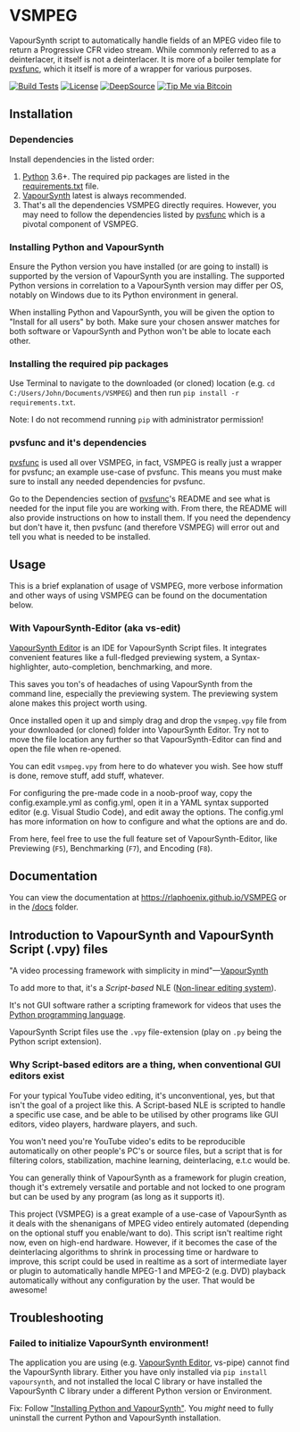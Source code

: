 # VSMPEG

VapourSynth script to automatically handle fields of an MPEG video file to return a Progressive CFR video stream.
While commonly referred to as a deinterlacer, it itself is not a deinterlacer. It is more of a boiler template for
[pvsfunc], which it itself is more of a wrapper for various purposes.

[![Build Tests](https://img.shields.io/github/workflow/status/rlaPHOENiX/VSMPEG/Version%20test?label=Python%203.6%2B%20builds)](https://github.com/rlaPHOENiX/VSMPEG/actions?query=workflow%3A%22Version+test%22)
[![License](https://img.shields.io/github/license/rlaPHOENiX/VSMPEG?style=flat)](https://github.com/rlaPHOENiX/VSMPEG/blob/master/LICENSE)
[![DeepSource](https://deepsource.io/gh/rlaPHOENiX/VSMPEG.svg/?label=active+issues)](https://deepsource.io/gh/rlaPHOENiX/VSMPEG/?ref=repository-badge)
[![Tip Me via Bitcoin](https://img.shields.io/badge/Bitcoin-tip%20me-f7931a.svg?logo=bitcoin)](https://raw.githubusercontent.com/rlaPHOENiX/VSMPEG/master/docs/assets/images/19LMDTZhwuiELUPbpj1wrnBKPZpDj699Mk.webp)

## Installation

### Dependencies

Install dependencies in the listed order:

1.  [Python] 3.6+. The required pip packages are listed in the [requirements.txt] file.
2.  [VapourSynth] latest is always recommended.
3.  That's all the dependencies VSMPEG directly requires. However, you may need to follow the dependencies listed
    by [pvsfunc] which is a pivotal component of VSMPEG.

### Installing Python and VapourSynth

Ensure the Python version you have installed (or are going to install) is supported by the version of VapourSynth
you are installing. The supported Python versions in correlation to a VapourSynth version may differ per OS,
notably on Windows due to its Python environment in general.

When installing Python and VapourSynth, you will be given the option to "Install for all users" by both. Make sure
your chosen answer matches for both software or VapourSynth and Python won't be able to locate each other.

### Installing the required pip packages

Use Terminal to navigate to the downloaded (or cloned) location (e.g. `cd C:/Users/John/Documents/VSMPEG`) and then
run `pip install -r requirements.txt`.

Note: I do not recommend running `pip` with administrator permission!

### pvsfunc and it's dependencies

[pvsfunc] is used all over VSMPEG, in fact, VSMPEG is really just
a wrapper for pvsfunc; an example use-case of pvsfunc. This means you must make sure to install any needed
dependencies for pvsfunc.

Go to the Dependencies section of [pvsfunc]'s README and see what is needed for the input file you are working with.
From there, the README will also provide instructions on how to install them. If you need the dependency but don't
have it, then pvsfunc (and therefore VSMPEG) will error out and tell you what is needed to be installed.

## Usage

This is a brief explanation of usage of VSMPEG, more verbose information and other ways of using VSMPEG can be found
on the documentation below.

### With VapourSynth-Editor (aka vs-edit)

[VapourSynth Editor] is an IDE for VapourSynth Script files. It integrates convenient features like a full-fledged
previewing system, a Syntax-highlighter, auto-completion, benchmarking, and more.

This saves you ton's of headaches of using VapourSynth from the command line, especially the previewing system.
The previewing system alone makes this project worth using.

Once installed open it up and simply drag and drop the `vsmpeg.vpy` file from your downloaded (or cloned) folder
into VapourSynth Editor. Try not to move the file location any further so that VapourSynth-Editor can find and open
the file when re-opened.

You can edit `vsmpeg.vpy` from here to do whatever you wish. See how stuff is done, remove stuff, add stuff, whatever.

For configuring the pre-made code in a noob-proof way, copy the config.example.yml as config.yml, open it in a YAML
syntax supported editor (e.g. Visual Studio Code), and edit away the options. The config.yml has more information on
how to configure and what the options are and do.

From here, feel free to use the full feature set of VapourSynth-Editor, like Previewing (`F5`), Benchmarking (`F7`),
and Encoding (`F8`).

## Documentation

You can view the documentation at <https://rlaphoenix.github.io/VSMPEG> or in the [/docs] folder.

## Introduction to VapourSynth and VapourSynth Script (.vpy) files

"A video processing framework with simplicity in mind"—[VapourSynth]

To add more to that, it's a _Script-based_ NLE ([Non-linear editing system]).

It's not GUI software rather a scripting framework for videos that uses the [Python programming language].

VapourSynth Script files use the `.vpy` file-extension (play on `.py` being the Python script extension).

### Why Script-based editors are a thing, when conventional GUI editors exist

For your typical YouTube video editing, it's unconventional, yes, but that isn't the goal of a project like this.
A Script-based NLE is scripted to handle a specific use case, and be able to be utilised by other programs like GUI
editors, video players, hardware players, and such.

You won't need you're YouTube video's edits to be reproducible automatically on other people's PC's or source files,
but a script that is for filtering colors, stabilization, machine learning, deinterlacing, e.t.c would be.

You can generally think of VapourSynth as a framework for plugin creation, though it's extremely versatile and
portable and not locked to one program but can be used by any program (as long as it supports it).

This project (VSMPEG) is a great example of a use-case of VapourSynth as it deals with the shenanigans of MPEG video
entirely automated (depending on the optional stuff you enable/want to do). This script isn't realtime right now,
even on high-end hardware. However, if it becomes the case of the deinterlacing algorithms to shrink in processing
time or hardware to improve, this script could be used in realtime as a sort of intermediate layer or plugin to
automatically handle MPEG-1 and MPEG-2 (e.g. DVD) playback automatically without any configuration by the user.
That would be awesome!

## Troubleshooting

### Failed to initialize VapourSynth environment!

The application you are using (e.g. [VapourSynth Editor], vs-pipe) cannot find the VapourSynth library.
Either you have only installed via `pip install vapoursynth`, and not installed the local C library or have
installed the VapourSynth C library under a different Python version or Environment.

Fix:
Follow ["Installing Python and VapourSynth"](#installing-python-and-vapoursynth).
You _might_ need to fully uninstall the current Python and VapourSynth installation.


  [Python]: <https://python.org>
  [requirements.txt]: <https://github.com/rlaPHOENiX/VSMPEG/blob/master/requirements.txt>
  [VapourSynth]: <https://vapoursynth.com>
  [pvsfunc]: <https://github.com/rlaPHOENiX/pvsfunc>
  [VapourSynth Editor]: <https://forum.doom9.org/showthread.php?t=170965>
  [VapourSynth]: <https://github.com/vapoursynth/vapoursynth>
  [Non-linear editing system]: <https://wikipedia.org/wiki/Non-linear_editing_system>
  [Python programming language]: <https://wikipedia.org/wiki/Python_(programming_language)>
  [/docs]: <https://github.com/rlaPHOENiX/VSMPEG/blob/master/docs/index.md>
